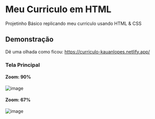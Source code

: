 # Meu Curriculo em HTML

Projetinho Básico replicando meu curriculo usando HTML & CSS

## Demonstração

Dê uma olhada como ficou: https://curriculo-kauanlopes.netlify.app/

### Tela Principal

#### Zoom: 90% 
![image](https://github.com/Winn4K/curriculo/assets/58668609/7c18340c-9b76-49ed-b20e-3a462fcca73a)

#### Zoom: 67%
![image](https://github.com/Winn4K/curriculo/assets/58668609/9f827dc2-f17e-4a67-8cb3-7d328a4329eb)



